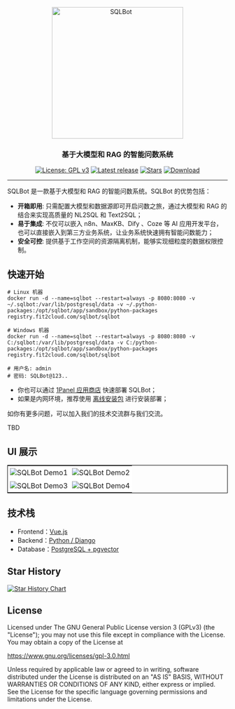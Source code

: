 <p align="center"><img src= "TBD" alt="SQLBot" width="300" /></p>
<h3 align="center">基于大模型和 RAG 的智能问数系统</h3>
<p align="center">
  <a href="https://www.gnu.org/licenses/gpl-3.0.html#license-text"><img src="https://img.shields.io/github/license/1Panel-dev/SQLBot?color=%231890FF" alt="License: GPL v3"></a>
  <a href="https://github.com/1Panel-dev/SQLBot/releases/latest"><img src="https://img.shields.io/github/v/release/1Panel-dev/SQLBot" alt="Latest release"></a>
  <a href="https://github.com/1Panel-dev/SQLBot"><img src="https://img.shields.io/github/stars/1Panel-dev/SQLBot?color=%231890FF&style=flat-square" alt="Stars"></a>    
  <a href="https://hub.docker.com/r/1panel/SQLbot"><img src="https://img.shields.io/docker/pulls/1panel/SQLBot?label=downloads" alt="Download"></a><br/>
</p>
<hr/>

SQLBot 是一款基于大模型和 RAG 的智能问数系统。SQLBot 的优势包括：

- **开箱即用**: 只需配置大模型和数据源即可开启问数之旅，通过大模型和 RAG 的结合来实现高质量的 NL2SQL 和 Text2SQL；
- **易于集成**: 不仅可以嵌入 n8n、MaxKB、Dify 、Coze 等 AI 应用开发平台，也可以直接嵌入到第三方业务系统，让业务系统快速拥有智能问数能力；
- **安全可控**: 提供基于工作空间的资源隔离机制，能够实现细粒度的数据权限控制。

## 快速开始

```
# Linux 机器
docker run -d --name=sqlbot --restart=always -p 8080:8080 -v ~/.sqlbot:/var/lib/postgresql/data -v ~/.python-packages:/opt/sqlbot/app/sandbox/python-packages registry.fit2cloud.com/sqlbot/sqlbot

# Windows 机器
docker run -d --name=sqlbot --restart=always -p 8080:8080 -v C:/sqlbot:/var/lib/postgresql/data -v C:/python-packages:/opt/sqlbot/app/sandbox/python-packages registry.fit2cloud.com/sqlbot/sqlbot

# 用户名: admin
# 密码: SQLBot@123..
```

- 你也可以通过 [1Panel 应用商店](https://apps.fit2cloud.com/1panel) 快速部署 SQLBot；
- 如果是内网环境，推荐使用 [离线安装包](https://community.fit2cloud.com/#/products/sqlbot/downloads) 进行安装部署；

如你有更多问题，可以加入我们的技术交流群与我们交流。

TBD

## UI 展示

<table style="border-collapse: collapse; border: 1px solid black;">
  <tr>
    <td style="padding: 5px;background-color:#fff;"><img src= "TBD" alt="SQLBot Demo1"   /></td>
    <td style="padding: 5px;background-color:#fff;"><img src= "TBD" alt="SQLBot Demo2"   /></td>
  </tr>
  <tr>
    <td style="padding: 5px;background-color:#fff;"><img src= "TBD" alt="SQLBot Demo3"   /></td>
    <td style="padding: 5px;background-color:#fff;"><img src= "TBD" alt="SQLBot Demo4"   /></td>
  </tr>
</table>

## 技术栈

- Frontend：[Vue.js](https://vuejs.org/)
- Backend：[Python / Django](https://www.djangoproject.com/)
- Database：[PostgreSQL + pgvector](https://www.postgresql.org/)

## Star History

[![Star History Chart](https://api.star-history.com/svg?repos=1Panel-dev/SQLBot&type=Date)](https://star-history.com/#1Panel-dev/SQLBot&Date)

## License

Licensed under The GNU General Public License version 3 (GPLv3)  (the "License"); you may not use this file except in compliance with the License. You may obtain a copy of the License at

<https://www.gnu.org/licenses/gpl-3.0.html>

Unless required by applicable law or agreed to in writing, software distributed under the License is distributed on an "AS IS" BASIS, WITHOUT WARRANTIES OR CONDITIONS OF ANY KIND, either express or implied. See the License for the specific language governing permissions and limitations under the License.
